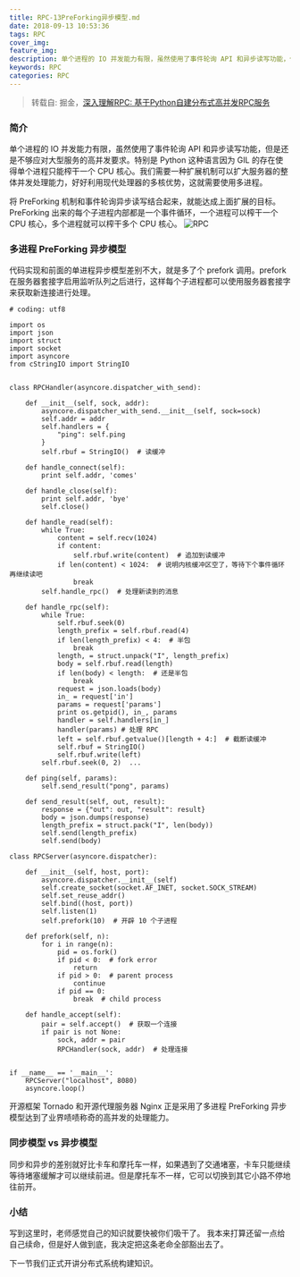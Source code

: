 ```yaml
---
title: RPC-13PreForking异步模型.md
date: 2018-09-13 10:53:36
tags: RPC
cover_img:
feature_img:
description: 单个进程的 IO 并发能力有限，虽然使用了事件轮询 API 和异步读写功能，但是还是不够应对大型服务的高并发要求。特别是 Python 这种语言因为 GIL 的存在使得单个进程只能榨干一个 CPU 核心。我们需要一种扩展机制可以扩大服务器的整体并发处理能力，好好利用现代处理器的多核优势，这就需要使用多进程。
keywords: RPC
categories: RPC
---
```


> 转载自: 掘金，[深入理解RPC: 基于Python自建分布式高并发RPC服务](https://juejin.im/book/5af56a3c518825426642e004)

### 简介

单个进程的 IO 并发能力有限，虽然使用了事件轮询 API 和异步读写功能，但是还是不够应对大型服务的高并发要求。特别是 Python 这种语言因为 GIL 的存在使得单个进程只能榨干一个 CPU 核心。我们需要一种扩展机制可以扩大服务器的整体并发处理能力，好好利用现代处理器的多核优势，这就需要使用多进程。

将 PreForking 机制和事件轮询异步读写结合起来，就能达成上面扩展的目标。PreForking 出来的每个子进程内部都是一个事件循环，一个进程可以榨干一个 CPU 核心，多个进程就可以榨干多个 CPU 核心。
![RPC](https://user-gold-cdn.xitu.io/2018/5/11/1634e13697d3b055?imageView2/0/w/1280/h/960/format/webp/ignore-error/1)

### 多进程 PreForking 异步模型
代码实现和前面的单进程异步模型差别不大，就是多了个 prefork 调用。prefork 在服务器套接字启用监听队列之后进行，这样每个子进程都可以使用服务器套接字来获取新连接进行处理。

```
# coding: utf8

import os
import json
import struct
import socket
import asyncore
from cStringIO import StringIO


class RPCHandler(asyncore.dispatcher_with_send):

    def __init__(self, sock, addr):
        asyncore.dispatcher_with_send.__init__(self, sock=sock)
        self.addr = addr
        self.handlers = {
            "ping": self.ping
        }
        self.rbuf = StringIO()  # 读缓冲

    def handle_connect(self):
        print self.addr, 'comes'

    def handle_close(self):
        print self.addr, 'bye'
        self.close()

    def handle_read(self):
        while True:
            content = self.recv(1024)
            if content:
                self.rbuf.write(content)  # 追加到读缓冲
            if len(content) < 1024:  # 说明内核缓冲区空了，等待下个事件循环再继续读吧
                break
        self.handle_rpc()  # 处理新读到的消息

    def handle_rpc(self):
        while True:
            self.rbuf.seek(0)
            length_prefix = self.rbuf.read(4)
            if len(length_prefix) < 4:  # 半包
                break
            length, = struct.unpack("I", length_prefix)
            body = self.rbuf.read(length)
            if len(body) < length:  # 还是半包
                break
            request = json.loads(body)
            in_ = request['in']
            params = request['params']
            print os.getpid(), in_, params
            handler = self.handlers[in_]
            handler(params) # 处理 RPC
            left = self.rbuf.getvalue()[length + 4:]  # 截断读缓冲
            self.rbuf = StringIO()
            self.rbuf.write(left)
        self.rbuf.seek(0, 2)  ...

    def ping(self, params):
        self.send_result("pong", params)

    def send_result(self, out, result):
        response = {"out": out, "result": result}
        body = json.dumps(response)
        length_prefix = struct.pack("I", len(body))
        self.send(length_prefix)
        self.send(body)

class RPCServer(asyncore.dispatcher):

    def __init__(self, host, port):
        asyncore.dispatcher.__init__(self)
        self.create_socket(socket.AF_INET, socket.SOCK_STREAM)
        self.set_reuse_addr()
        self.bind((host, port))
        self.listen(1)
        self.prefork(10)  # 开辟 10 个子进程

    def prefork(self, n):
        for i in range(n):
            pid = os.fork()
            if pid < 0:  # fork error
                return
            if pid > 0:  # parent process
                continue
            if pid == 0:
                break  # child process

    def handle_accept(self):
        pair = self.accept()  # 获取一个连接
        if pair is not None:
            sock, addr = pair
            RPCHandler(sock, addr)  # 处理连接


if __name__ == '__main__':
    RPCServer("localhost", 8080)
    asyncore.loop()
```

开源框架 Tornado 和开源代理服务器 Nginx 正是采用了多进程 PreForking 异步模型达到了业界啧啧称奇的高并发的处理能力。

### 同步模型 vs 异步模型
同步和异步的差别就好比卡车和摩托车一样，如果遇到了交通堵塞，卡车只能继续等待堵塞缓解才可以继续前进。但是摩托车不一样，它可以切换到其它小路不停地往前开。

### 小结
写到这里时，老师感觉自己的知识就要快被你们吸干了。
我本来打算还留一点给自己续命，但是好人做到底，我决定把这条老命全部豁出去了。

下一节我们正式开讲分布式系统构建知识。
